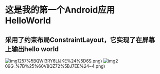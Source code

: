 # 这是我的第一个Android应用 HelloWorld
## 采用了约束布局ConstraintLayout，它实现了在屏幕上输出hello world
![img1](https://github.com/liuyi0322/HelloWorld/blob/master/img/H3)257%5BQWI3RY6LIJKE%24%5D6S.png)
![img2](https://github.com/liuyi0322/HelloWorld/blob/master/img/U)09G_%7B%25%60V8QZ72%5BJ7EE%24~4.png)
